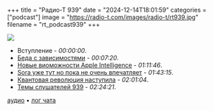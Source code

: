+++
title = "Радио-Т 939"
date = "2024-12-14T18:01:59"
categories = ["podcast"]
image = "https://radio-t.com/images/radio-t/rt939.jpg"
filename = "rt_podcast939"
+++

![](https://radio-t.com/images/radio-t/rt939.jpg)

- Вступление - *00:00:00*.
- [Беда с зависимостями](https://blog.erodriguez.de/dependency-management-fatigue-or-why-i-forever-ditched-react-for-go-htmx-templ/) - *00:07:20*.
- [Новые виоможности Apple Intelligence](https://www.apple.com/newsroom/2024/12/apple-intelligence-now-features-image-playground-genmoji-and-more/) - *01:11:46*.
- [Sora уже тут но пока не очень впечатляет](https://openai.com/index/sora-is-here/) - *01:43:15*.
- [Квантовая революция наступила](https://blog.google/technology/research/google-willow-quantum-chip/) - *02:01:04*.
- [Темы слушателей 939](https://radio-t.com/p/2024/12/10/prep-939/) - *02:24:21*.


[аудио](https://cdn.radio-t.com/rt_podcast939.mp3) • [лог чата](https://chat.radio-t.com/logs/radio-t-939.html)
<audio src="https://cdn.radio-t.com/rt_podcast939.mp3" preload="none"></audio>
